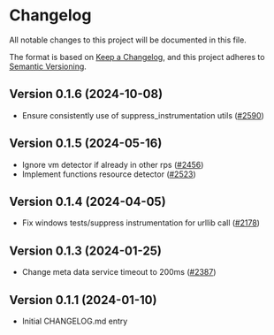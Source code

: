 # Changelog

All notable changes to this project will be documented in this file.

The format is based on [Keep a Changelog](https://keepachangelog.com/en/1.0.0/),
and this project adheres to [Semantic Versioning](https://semver.org/spec/v2.0.0.html).

## Version 0.1.6 (2024-10-08)

- Ensure consistently use of suppress_instrumentation utils
  ([#2590](https://github.com/open-telemetry/opentelemetry-python-contrib/pull/2590))

## Version 0.1.5 (2024-05-16)

- Ignore vm detector if already in other rps
  ([#2456](https://github.com/open-telemetry/opentelemetry-python-contrib/pull/2456))
- Implement functions resource detector
  ([#2523](https://github.com/open-telemetry/opentelemetry-python-contrib/pull/2523))

## Version 0.1.4 (2024-04-05)

- Fix windows tests/suppress instrumentation for urllib call
  ([#2178](https://github.com/open-telemetry/opentelemetry-python-contrib/pull/2178))

## Version 0.1.3 (2024-01-25)

- Change meta data service timeout to 200ms
  ([#2387](https://github.com/open-telemetry/opentelemetry-python-contrib/pull/2387))

## Version 0.1.1 (2024-01-10)

- Initial CHANGELOG.md entry
